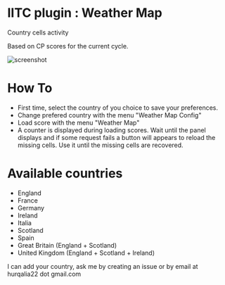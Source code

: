 # IITC plugin : Weather Map

 Country cells activity

 Based on CP scores for the current cycle.

![screenshot](https://raw.githubusercontent.com/Hurqalia/weather_map/master/docs/weather-screen.png)

# How To

 - First time, select the country of you choice to save your preferences.
  - Change prefered country with the menu "Weather Map Config"
 - Load score with the menu "Weather Map"
  - A counter is displayed during loading scores. Wait until the panel displays and if some request fails a button will appears to reload the missing cells. Use it until the missing cells are recovered.

# Available countries
 - England
 - France
 - Germany
 - Ireland
 - Italia
 - Scotland
 - Spain
 - Great Britain (England + Scotland)
 - United Kingdom (England + Scotland + Ireland)

I can add your country, ask me by creating an issue or by email at hurqalia22 dot gmail.com
